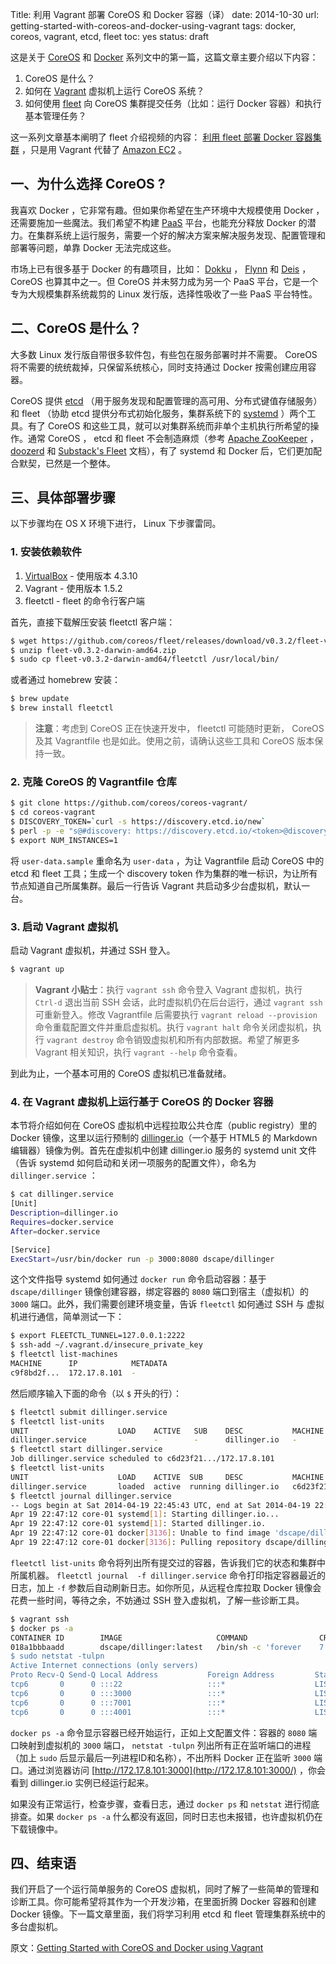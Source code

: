 Title: 利用 Vagrant 部署 CoreOS 和 Docker 容器（译）
date: 2014-10-30
url: getting-started-with-coreos-and-docker-using-vagrant
tags: docker, coreos, vagrant, etcd, fleet
toc: yes
status: draft

这是关于 [CoreOS](https://coreos.com/) 和 [Docker](https://docker.com/) 系列文中的第一篇，这篇文章主要介绍以下内容：

1. CoreOS 是什么？
2. 如何在 [Vagrant](https://www.vagrantup.com/) 虚拟机上运行 CoreOS 系统？
3. 如何使用 [fleet](https://github.com/coreos/fleet) 向 CoreOS  集群提交任务（比如：运行 Docker 容器）和执行基本管理任务？

这一系列文章基本阐明了 fleet 介绍视频的内容： [利用 fleet 部署 Docker 容器集群](https://coreos.com/blog/cluster-level-container-orchestration/) ，只是用 Vagrant 代替了 [Amazon EC2](https://aws.amazon.com/cn/ec2/) 。

## 一、为什么选择 CoreOS ?

我喜欢 Docker ，它非常有趣。但如果你希望在生产环境中大规模使用 Docker ，还需要施加一些魔法。我们希望不构建 [PaaS](https://zh.wikipedia.org/zh/%E5%B9%B3%E5%8F%B0%E5%8D%B3%E6%9C%8D%E5%8A%A1) 平台，也能充分释放 Docker 的潜力。在集群系统上运行服务，需要一个好的解决方案来解决服务发现、配置管理和部署等问题，单靠 Docker 无法完成这些。

市场上已有很多基于 Docker 的有趣项目，比如： [Dokku](https://github.com/progrium/dokku) ， [Flynn](https://flynn.io/) 和 [Deis](http://deis.io/) ， CoreOS 也算其中之一。但 CoreOS 并未努力成为另一个 PaaS 平台，它是一个专为大规模集群系统裁剪的 Linux 发行版，选择性吸收了一些 PaaS 平台特性。

## 二、CoreOS 是什么？

大多数 Linux 发行版自带很多软件包，有些包在服务部署时并不需要。 CoreOS 将不需要的统统裁掉，只保留系统核心，同时支持通过 Docker 按需创建应用容器。

CoreOS 提供 [etcd](https://github.com/coreos/etcd) （用于服务发现和配置管理的高可用、分布式键值存储服务）和 fleet （协助 etcd 提供分布式初始化服务，集群系统下的 [systemd](http://www.freedesktop.org/wiki/Software/systemd/) ）两个工具。有了 CoreOS 和这些工具，就可以对集群系统而非单个主机执行所希望的操作。通常 CoreOS ， etcd 和 fleet 不会制造麻烦（参考 [Apache ZooKeeper](http://zookeeper.apache.org/) ， [doozerd](https://github.com/ha/doozerd) 和 [Substack's Fleet](https://github.com/substack/fleet) 文档），有了 systemd 和 Docker 后，它们更加配合默契，已然是一个整体。

## 三、具体部署步骤

以下步骤均在 OS X 环境下进行， Linux 下步骤雷同。

### 1. 安装依赖软件

1. [VirtualBox](https://www.virtualbox.org/) -  使用版本 4.3.10
2. Vagrant - 使用版本 1.5.2
3. fleetctl - fleet 的命令行客户端

首先，直接下载解压安装 fleetctl 客户端：

```bash
$ wget https://github.com/coreos/fleet/releases/download/v0.3.2/fleet-v0.3.2-darwin-amd64.zip
$ unzip fleet-v0.3.2-darwin-amd64.zip
$ sudo cp fleet-v0.3.2-darwin-amd64/fleetctl /usr/local/bin/
```

或者通过 homebrew 安装：

```bash
$ brew update
$ brew install fleetctl
```

> **注意**：考虑到 CoreOS 正在快速开发中， fleetctl 可能随时更新， CoreOS 及其 Vagrantfile 也是如此。使用之前，请确认这些工具和 CoreOS 版本保持一致。

### 2. 克隆 CoreOS 的 Vagrantfile 仓库

```bash
$ git clone https://github.com/coreos/coreos-vagrant/
$ cd coreos-vagrant
$ DISCOVERY_TOKEN=`curl -s https://discovery.etcd.io/new`
$ perl -p -e "s@#discovery: https://discovery.etcd.io/<token>@discovery:$DISCOVERY_TOKEN@g" user-data.sample > user-data
$ export NUM_INSTANCES=1
```

将 `user-data.sample` 重命名为 `user-data` ，为让 Vagrantfile 启动 CoreOS 中的 etcd 和 fleet 工具；生成一个 discovery token 作为集群的唯一标识，为让所有节点知道自己所属集群。最后一行告诉 Vagrant 共启动多少台虚拟机，默认一台。

### 3. 启动 Vagrant 虚拟机

启动 Vagrant 虚拟机，并通过 SSH 登入。

```bash
$ vagrant up
```

> **Vagrant 小贴士**：执行 `vagrant ssh` 命令登入 Vagrant 虚拟机，执行 `Ctrl-d` 退出当前 SSH 会话，此时虚拟机仍在后台运行，通过 `vagrant ssh` 可重新登入。修改 Vagrantfile 后需要执行 `vagrant reload --provision` 命令重载配置文件并重启虚拟机。执行 `vagrant halt` 命令关闭虚拟机，执行 `vagrant destroy` 命令销毁虚拟机和所有内部数据。希望了解更多 Vagrant 相关知识，执行 `vagrant --help` 命令查看。

到此为止，一个基本可用的 CoreOS 虚拟机已准备就绪。

### 4. 在 Vagrant 虚拟机上运行基于 CoreOS 的 Docker 容器

本节将介绍如何在 CoreOS 虚拟机中远程拉取公共仓库（public registry）里的 Docker 镜像，这里以运行预制的 [dillinger.io](http://dillinger.io/)（一个基于 HTML5 的 Markdown 编辑器）镜像为例。首先在虚拟机中创建 dillinger.io 服务的 systemd unit 文件（告诉 systemd 如何启动和关闭一项服务的配置文件），命名为 `dillinger.service` ：

```bash
$ cat dillinger.service
[Unit]
Description=dillinger.io
Requires=docker.service
After=docker.service

[Service]
ExecStart=/usr/bin/docker run -p 3000:8080 dscape/dillinger
```

这个文件指导 systemd 如何通过 `docker run` 命令启动容器：基于 `dscape/dillinger` 镜像创建容器，绑定容器的 `8080` 端口到宿主（虚拟机）的 `3000` 端口。此外，我们需要创建环境变量，告诉 `fleetctl` 如何通过 SSH 与 虚拟机进行通信，简单测试一下：

```bash
$ export FLEETCTL_TUNNEL=127.0.0.1:2222
$ ssh-add ~/.vagrant.d/insecure_private_key
$ fleetctl list-machines
MACHINE      IP            METADATA
c9f8bd2f...  172.17.8.101  -
```

然后顺序输入下面的命令（以 `$` 开头的行）：

```bash
$ fleetctl submit dillinger.service
$ fleetctl list-units
UNIT                    LOAD    ACTIVE   SUB    DESC           MACHINE
dillinger.service       -       -        -      dillinger.io   -
$ fleetctl start dillinger.service
Job dillinger.service scheduled to c6d23f21.../172.17.8.101
$ fleetctl list-units
UNIT                    LOAD    ACTIVE  SUB     DESC           MACHINE
dillinger.service       loaded  active  running dillinger.io   c6d23f21.../172.17.8.101
$ fleetctl journal dillinger.service
-- Logs begin at Sat 2014-04-19 22:45:43 UTC, end at Sat 2014-04-19 22:48:53 UTC. --
Apr 19 22:47:12 core-01 systemd[1]: Starting dillinger.io...
Apr 19 22:47:12 core-01 systemd[1]: Started dillinger.io.
Apr 19 22:47:12 core-01 docker[3136]: Unable to find image 'dscape/dillinger' locally
Apr 19 22:47:12 core-01 docker[3136]: Pulling repository dscape/dillinger
```

`fleetctl list-units` 命令将列出所有提交过的容器，告诉我们它的状态和集群中所属机器。 `fleetctl journal  -f dillinger.service` 命令打印指定容器最近的日志，加上 `-f` 参数后自动刷新日志。如你所见，从远程仓库拉取 Docker 镜像会花费一些时间，等待之余，不妨通过 SSH 登入虚拟机，了解一些诊断工具。

```bash
$ vagrant ssh
$ docker ps -a
CONTAINER ID        IMAGE                     COMMAND                CREATED             STATUS              PORTS                    NAMES
018a1bbbaadd        dscape/dillinger:latest   /bin/sh -c 'forever    7 seconds ago       Up 7 seconds        0.0.0.0:3000->8080/tcp   agitated_babbage
$ sudo netstat -tulpn
Active Internet connections (only servers)
Proto Recv-Q Send-Q Local Address           Foreign Address         State       PID/Program name
tcp6       0      0 :::22                   :::*                    LISTEN      1/systemd
tcp6       0      0 :::3000                 :::*                    LISTEN      3125/docker
tcp6       0      0 :::7001                 :::*                    LISTEN      3064/etcd
tcp6       0      0 :::4001                 :::*                    LISTEN      3064/etcd
```

`docker ps -a` 命令显示容器已经开始运行，正如上文配置文件：容器的 `8080` 端口映射到虚拟机的 `3000` 端口， `netstat -tulpn` 列出所有正在监听端口的进程（加上 `sudo` 后显示最后一列进程ID和名称），不出所料 Docker 正在监听 `3000` 端口。通过浏览器访问  [http://172.17.8.101:3000](http://172.17.8.101:3000/)  ，你会看到 dillinger.io 实例已经运行起来。

如果没有正常运行，检查步骤，查看日志，通过 `docker ps` 和 `netstat` 进行彻底排查。如果 `docker ps -a` 什么都没有返回，同时日志也未报错，也许虚拟机仍在下载镜像中。

## 四、结束语

我们开启了一个运行简单服务的 CoreOS 虚拟机，同时了解了一些简单的管理和诊断工具。你可能希望将其作为一个开发沙箱，在里面折腾 Docker 容器和创建 Docker 镜像。下一篇文章里面，我们将学习利用 etcd 和 fleet 管理集群系统中的多台虚拟机。

原文：[Getting Started with CoreOS and Docker using Vagrant](http://lukebond.ghost.io/getting-started-with-coreos-and-docker-using-vagrant/)
